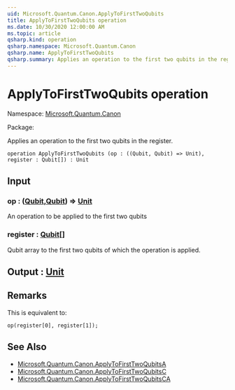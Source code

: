```yaml
---
uid: Microsoft.Quantum.Canon.ApplyToFirstTwoQubits
title: ApplyToFirstTwoQubits operation
ms.date: 10/30/2020 12:00:00 AM
ms.topic: article
qsharp.kind: operation
qsharp.namespace: Microsoft.Quantum.Canon
qsharp.name: ApplyToFirstTwoQubits
qsharp.summary: Applies an operation to the first two qubits in the register.
---
```


# ApplyToFirstTwoQubits operation

Namespace: [Microsoft.Quantum.Canon](xref:Microsoft.Quantum.Canon)

Package: [](https://nuget.org/packages/)


Applies an operation to the first two qubits in the register.

```qsharp
operation ApplyToFirstTwoQubits (op : ((Qubit, Qubit) => Unit), register : Qubit[]) : Unit
```


## Input

### op : ([Qubit](xref:microsoft.quantum.lang-ref.qubit),[Qubit](xref:microsoft.quantum.lang-ref.qubit)) => [Unit](xref:microsoft.quantum.lang-ref.unit) 

An operation to be applied to the first two qubits


### register : [Qubit](xref:microsoft.quantum.lang-ref.qubit)[]

Qubit array to the first two qubits of which the operation is applied.



## Output : [Unit](xref:microsoft.quantum.lang-ref.unit)



## Remarks

This is equivalent to:```qsharpop(register[0], register[1]);```

## See Also

- [Microsoft.Quantum.Canon.ApplyToFirstTwoQubitsA](xref:Microsoft.Quantum.Canon.ApplyToFirstTwoQubitsA)
- [Microsoft.Quantum.Canon.ApplyToFirstTwoQubitsC](xref:Microsoft.Quantum.Canon.ApplyToFirstTwoQubitsC)
- [Microsoft.Quantum.Canon.ApplyToFirstTwoQubitsCA](xref:Microsoft.Quantum.Canon.ApplyToFirstTwoQubitsCA)